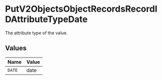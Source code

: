 # PutV2ObjectsObjectRecordsRecordIDAttributeTypeDate

The attribute type of the value.


## Values

| Name   | Value  |
| ------ | ------ |
| `DATE` | date   |